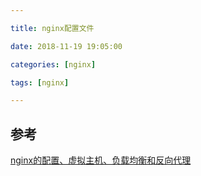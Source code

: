 ```yaml
---

title: nginx配置文件

date: 2018-11-19 19:05:00

categories: [nginx]

tags: [nginx]

---
```






<!--more-->

## 参考

[nginx的配置、虚拟主机、负载均衡和反向代理](https://www.zybuluo.com/phper/note/89391)

